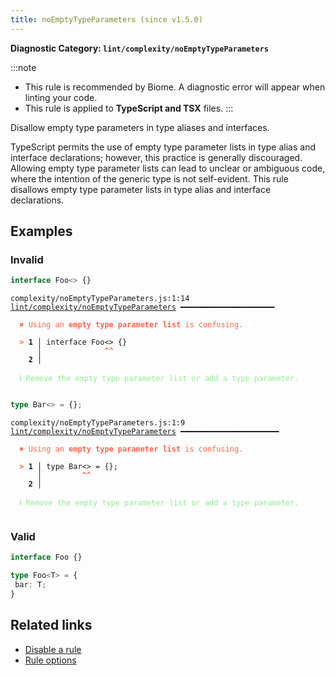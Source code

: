 ```yaml
---
title: noEmptyTypeParameters (since v1.5.0)
---
```


**Diagnostic Category: `lint/complexity/noEmptyTypeParameters`**

:::note
- This rule is recommended by Biome. A diagnostic error will appear when linting your code.
- This rule is applied to **TypeScript and TSX** files.
:::

Disallow empty type parameters in type aliases and interfaces.

TypeScript permits the use of empty type parameter lists in type alias and interface declarations; however, this practice is generally discouraged.
Allowing empty type parameter lists can lead to unclear or ambiguous code, where the intention of the generic type is not self-evident.
This rule disallows empty type parameter lists in type alias and interface declarations.

## Examples

### Invalid

```ts
interface Foo<> {}
```

<pre class="language-text"><code class="language-text">complexity/noEmptyTypeParameters.js:1:14 <a href="https://biomejs.dev/linter/rules/no-empty-type-parameters">lint/complexity/noEmptyTypeParameters</a> ━━━━━━━━━━━━━━━━━━━━━

<strong><span style="color: Tomato;">  </span></strong><strong><span style="color: Tomato;">✖</span></strong> <span style="color: Tomato;">Using an </span><span style="color: Tomato;"><strong>empty type parameter list</strong></span><span style="color: Tomato;"> is confusing.</span>
  
<strong><span style="color: Tomato;">  </span></strong><strong><span style="color: Tomato;">&gt;</span></strong> <strong>1 │ </strong>interface Foo&lt;&gt; {}
   <strong>   │ </strong>             <strong><span style="color: Tomato;">^</span></strong><strong><span style="color: Tomato;">^</span></strong>
    <strong>2 │ </strong>
  
<strong><span style="color: lightgreen;">  </span></strong><strong><span style="color: lightgreen;">ℹ</span></strong> <span style="color: lightgreen;">Remove the empty type parameter list or add a type parameter.</span>
  
</code></pre>

```ts
type Bar<> = {};
```

<pre class="language-text"><code class="language-text">complexity/noEmptyTypeParameters.js:1:9 <a href="https://biomejs.dev/linter/rules/no-empty-type-parameters">lint/complexity/noEmptyTypeParameters</a> ━━━━━━━━━━━━━━━━━━━━━━

<strong><span style="color: Tomato;">  </span></strong><strong><span style="color: Tomato;">✖</span></strong> <span style="color: Tomato;">Using an </span><span style="color: Tomato;"><strong>empty type parameter list</strong></span><span style="color: Tomato;"> is confusing.</span>
  
<strong><span style="color: Tomato;">  </span></strong><strong><span style="color: Tomato;">&gt;</span></strong> <strong>1 │ </strong>type Bar&lt;&gt; = {};
   <strong>   │ </strong>        <strong><span style="color: Tomato;">^</span></strong><strong><span style="color: Tomato;">^</span></strong>
    <strong>2 │ </strong>
  
<strong><span style="color: lightgreen;">  </span></strong><strong><span style="color: lightgreen;">ℹ</span></strong> <span style="color: lightgreen;">Remove the empty type parameter list or add a type parameter.</span>
  
</code></pre>

### Valid

```ts
interface Foo {}
```

```ts
type Foo<T> = {
 bar: T;
}
```

## Related links

- [Disable a rule](/linter/#disable-a-lint-rule)
- [Rule options](/linter/#rule-options)
